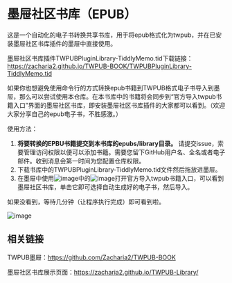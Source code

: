 # 墨屉社区书库（EPUB）
这是一个自动化的电子书转换共享书库，用于将epub格式化为twpub，并在已安装墨屉社区书库插件的墨屉中直接使用。

墨屉社区书库插件TWPUBPluginLibrary-TiddlyMemo.tid下载链接：https://zacharia2.github.io/TWPUB-BOOK/TWPUBPluginLibrary-TiddlyMemo.tid




如果你也想避免使用命令行的方式转换epub书籍到TWPUB格式电子书导入到墨屉，那么可以尝试使用本仓库。在本书库中的书籍将会同步到“官方导入twpub书籍入口”界面的墨屉社区书库，即安装墨屉社区书库插件的大家都可以看到。（欢迎大家分享自己的epub电子书，不胜感激。）



使用方法：
1. **将要转换的EPBU书籍提交到本书库的epubs/library目录。** 请提交issue，索要管理访问权限以便可以添加书籍。需要您留下GitHub用户名、全名或者电子邮件。收到消息会第一时间为您配置仓库权限。
2. 下载书库中的TWPUBPluginLibrary-TiddlyMemo.tid文件然后拖放进墨屉。
3. 在墨屉中使用![image](https://user-images.githubusercontent.com/32425955/169266021-6373981d-582a-4ad1-ad6b-2311c8c2abb8.png)中的![image](https://user-images.githubusercontent.com/32425955/169266047-e179cc38-8afe-4b5e-b011-6ef1e8c014bc.png)打开官方导入twpub书籍入口，可以看到墨屉社区书库，单击它即可选择自动生成好的电子书，然后导入。


如果没看到，等待几分钟（让程序执行完成）即可看到啦。

![image](https://user-images.githubusercontent.com/32425955/169262933-4017ea9f-2653-41d7-8533-370c2f5d5cf0.png)

## 相关链接
TWPUB墨屉：https://github.com/Zacharia2/TWPUB-BOOK

墨屉社区书库展示页面：https://zacharia2.github.io/TWPUB-Library/


